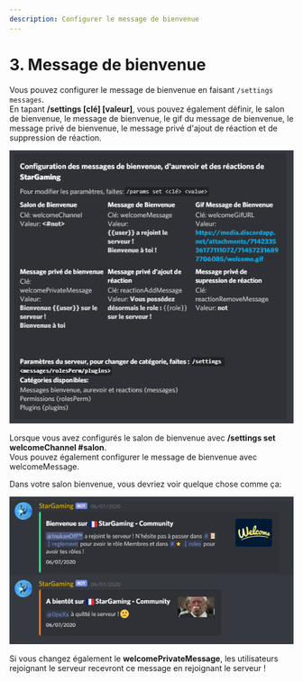 ```yaml
---
description: Configurer le message de bienvenue
---
```


# 3. Message de bienvenue

Vous pouvez configurer le message de bienvenue en faisant `/settings messages`.  
En tapant **/settings \[clé\] \[valeur\]**, vous pouvez également définir, le salon de bienvenue, le message de bienvenue, le gif du message de bienvenue, le message privé de bienvenue, le message privé d'ajout de réaction et de suppression de réaction.

![](../.gitbook/assets/welcome.png)

Lorsque vous avez configurés le salon de bienvenue avec **/settings set welcomeChannel \#salon**.  
Vous pouvez également configurer le message de bienvenue avec welcomeMessage.  
  
Dans votre salon bienvenue, vous devriez voir quelque chose comme ça:

![](../.gitbook/assets/image%20%284%29.png)

Si vous changez également le **welcomePrivateMessage**, les utilisateurs rejoignant le serveur recevront ce message en rejoignant le serveur !

